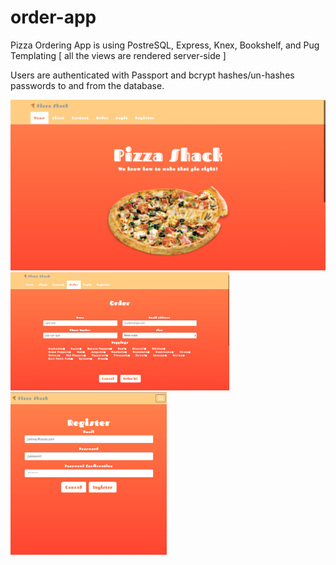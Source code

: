 # order-app

Pizza Ordering App is using PostreSQL, Express, Knex, Bookshelf, and Pug Templating [ all the views are rendered server-side ]

Users are authenticated with Passport and bcrypt hashes/un-hashes passwords to and from the database.

<p>
  <img src="./public/img/homepage.png" width="600"/><br>
  <img src="public/img/pageone.png" width="350"/>
  <img src="public/img/pagetwo.png" width="250"/>
</p>
